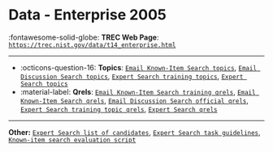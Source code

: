 # Data - Enterprise 2005 

:fontawesome-solid-globe: **TREC Web Page**: [`https://trec.nist.gov/data/t14_enterprise.html`](https://trec.nist.gov/data/t14_enterprise.html)

---

- :octicons-question-16: **Topics**: [`Email Known-Item Search topics`](https://trec.nist.gov/data/enterprise/05/ent05.known-item.topics), [`Email Discussion Search topics`](https://trec.nist.gov/data/enterprise/05/ent05.discussion-search.topics), [`Expert Search training topics`](https://trec.nist.gov/data/enterprise/05/ent05.expert.trainingtopics), [`Expert Search topics`](https://trec.nist.gov/data/enterprise/05/ent05.expert.topics)
- :material-label: **Qrels**: [`Email Known-Item Search training qrels`](https://trec.nist.gov/data/enterprise/05/ent05.known-item.training-qrels), [`Email Known-Item Search qrels`](https://trec.nist.gov/data/enterprise/05/ent05.known-item.qrels), [`Email Discussion Search official qrels`](https://trec.nist.gov/data/enterprise/05/ent05.discussion.official-qrels), [`Expert Search training topic qrels`](https://trec.nist.gov/data/enterprise/05/ent05.expert.trainingqrels), [`Expert Search qrels`](https://trec.nist.gov/data/enterprise/05/ent05.expert.qrels)


---

**Other:** [`Expert Search list of candidates`](https://trec.nist.gov/data/enterprise/05/ent05.expert.candidates), [`Expert Search task guidelines`](https://trec.nist.gov/data/enterprise/05/ent05.expert.guidelines.final), [`Known-item search evaluation script`](https://trec.nist.gov/data/enterprise/05/ki-eval.pl)
